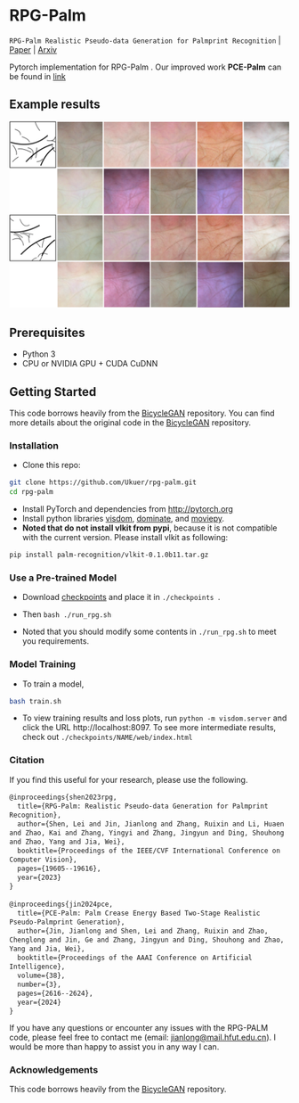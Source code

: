 # RPG-Palm
`RPG-Palm Realistic Pseudo-data Generation for Palmprint Recognition` |  [Paper](https://openaccess.thecvf.com/content/ICCV2023/papers/Shen_RPG-Palm_Realistic_Pseudo-data_Generation_for_Palmprint_Recognition_ICCV_2023_paper.pdf) | [Arxiv](https://arxiv.org/abs/2307.14016)

Pytorch implementation for RPG-Palm .
Our improved work __PCE-Palm__ can be found in [link](https://github.com/Ukuer/PCE-Palm)

## Example results
<img src='imgs/rpg-results.png' width=820>  


## Prerequisites
- Python 3
- CPU or NVIDIA GPU + CUDA CuDNN

## Getting Started ###

This code borrows heavily from the [BicycleGAN](https://github.com/junyanz/BicycleGAN/tree/master) repository. You can find more details about the original code in the [BicycleGAN](https://github.com/junyanz/BicycleGAN) repository.

### Installation
- Clone this repo:
```bash
git clone https://github.com/Ukuer/rpg-palm.git
cd rpg-palm
``` 
- Install PyTorch and dependencies from http://pytorch.org
- Install python libraries [visdom](https://github.com/facebookresearch/visdom), [dominate](https://github.com/Knio/dominate), and [moviepy](https://github.com/Zulko/moviepy).   
- **Noted that do not install vlkit from pypi**, because it is not compatible with the current version. Please install vlkit as following:
```bash
pip install palm-recognition/vlkit-0.1.0b11.tar.gz 
```

### Use a Pre-trained Model
- Download [checkpoints](https://drive.google.com/file/d/1P-Z2lem3lRCu99oEReJhzYwBP6dzCuMn/view?usp=drive_link) and place it in `./checkpoints `.

- Then `bash ./run_rpg.sh`
- Noted that you should modify some contents in `./run_rpg.sh` to meet you requirements.

### Model Training
- To train a model,
```bash
bash train.sh
```
- To view training results and loss plots, run `python -m visdom.server` and click the URL http://localhost:8097. To see more intermediate results, check out  `./checkpoints/NAME/web/index.html`


### Citation

If you find this useful for your research, please use the following.

```
@inproceedings{shen2023rpg,
  title={RPG-Palm: Realistic Pseudo-data Generation for Palmprint Recognition},
  author={Shen, Lei and Jin, Jianlong and Zhang, Ruixin and Li, Huaen and Zhao, Kai and Zhang, Yingyi and Zhang, Jingyun and Ding, Shouhong and Zhao, Yang and Jia, Wei},
  booktitle={Proceedings of the IEEE/CVF International Conference on Computer Vision},
  pages={19605--19616},
  year={2023}
}

@inproceedings{jin2024pce,
  title={PCE-Palm: Palm Crease Energy Based Two-Stage Realistic Pseudo-Palmprint Generation},
  author={Jin, Jianlong and Shen, Lei and Zhang, Ruixin and Zhao, Chenglong and Jin, Ge and Zhang, Jingyun and Ding, Shouhong and Zhao, Yang and Jia, Wei},
  booktitle={Proceedings of the AAAI Conference on Artificial Intelligence},
  volume={38},
  number={3},
  pages={2616--2624},
  year={2024}
}
```

If you have any questions or encounter any issues with the RPG-PALM code, please feel free to contact me (email: jianlong@mail.hfut.edu.cn). 
I would be more than happy to assist you in any way I can.

### Acknowledgements

This code borrows heavily from the [BicycleGAN](https://github.com/junyanz/BicycleGAN/tree/master) repository.
